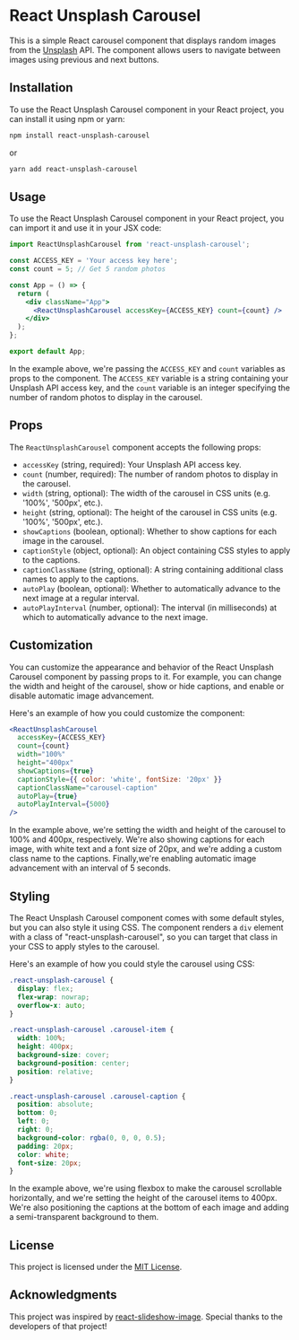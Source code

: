 # React Unsplash Carousel

This is a simple React carousel component that displays random images from the [Unsplash](https://unsplash.com/) API. The component allows users to navigate between images using previous and next buttons.

## Installation

To use the React Unsplash Carousel component in your React project, you can install it using npm or yarn:

```bash
npm install react-unsplash-carousel
```

or

```bash
yarn add react-unsplash-carousel
```

## Usage

To use the React Unsplash Carousel component in your React project, you can import it and use it in your JSX code:

```jsx
import ReactUnsplashCarousel from 'react-unsplash-carousel';

const ACCESS_KEY = 'Your access key here';
const count = 5; // Get 5 random photos

const App = () => {
  return (
    <div className="App">
      <ReactUnsplashCarousel accessKey={ACCESS_KEY} count={count} />
    </div>
  );
};

export default App;
```

In the example above, we're passing the `ACCESS_KEY` and `count` variables as props to the component. The `ACCESS_KEY` variable is a string containing your Unsplash API access key, and the `count` variable is an integer specifying the number of random photos to display in the carousel.

## Props

The `ReactUnsplashCarousel` component accepts the following props:

- `accessKey` (string, required): Your Unsplash API access key.
- `count` (number, required): The number of random photos to display in the carousel.
- `width` (string, optional): The width of the carousel in CSS units (e.g. '100%', '500px', etc.).
- `height` (string, optional): The height of the carousel in CSS units (e.g. '100%', '500px', etc.).
- `showCaptions` (boolean, optional): Whether to show captions for each image in the carousel.
- `captionStyle` (object, optional): An object containing CSS styles to apply to the captions.
- `captionClassName` (string, optional): A string containing additional class names to apply to the captions.
- `autoPlay` (boolean, optional): Whether to automatically advance to the next image at a regular interval.
- `autoPlayInterval` (number, optional): The interval (in milliseconds) at which to automatically advance to the next image.

## Customization

You can customize the appearance and behavior of the React Unsplash Carousel component by passing props to it. For example, you can change the width and height of the carousel, show or hide captions, and enable or disable automatic image advancement.

Here's an example of how you could customize the component:

```jsx
<ReactUnsplashCarousel
  accessKey={ACCESS_KEY}
  count={count}
  width="100%"
  height="400px"
  showCaptions={true}
  captionStyle={{ color: 'white', fontSize: '20px' }}
  captionClassName="carousel-caption"
  autoPlay={true}
  autoPlayInterval={5000}
/>
```

In the example above, we're setting the width and height of the carousel to 100% and 400px, respectively. We're also showing captions for each image, with white text and a font size of 20px, and we're adding a custom class name to the captions. Finally,we're enabling automatic image advancement with an interval of 5 seconds.

## Styling

The React Unsplash Carousel component comes with some default styles, but you can also style it using CSS. The component renders a `div` element with a class of "react-unsplash-carousel", so you can target that class in your CSS to apply styles to the carousel.

Here's an example of how you could style the carousel using CSS:

```css
.react-unsplash-carousel {
  display: flex;
  flex-wrap: nowrap;
  overflow-x: auto;
}

.react-unsplash-carousel .carousel-item {
  width: 100%;
  height: 400px;
  background-size: cover;
  background-position: center;
  position: relative;
}

.react-unsplash-carousel .carousel-caption {
  position: absolute;
  bottom: 0;
  left: 0;
  right: 0;
  background-color: rgba(0, 0, 0, 0.5);
  padding: 20px;
  color: white;
  font-size: 20px;
}
```

In the example above, we're using flexbox to make the carousel scrollable horizontally, and we're setting the height of the carousel items to 400px. We're also positioning the captions at the bottom of each image and adding a semi-transparent background to them.

## License

This project is licensed under the [MIT License](https://opensource.org/licenses/MIT).

## Acknowledgments

This project was inspired by [react-slideshow-image](https://www.npmjs.com/package/react-slideshow-image). Special thanks to the developers of that project!